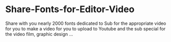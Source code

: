 # Share-Fonts-for-Editor-Video
Share with you nearly 2000 fonts dedicated to Sub for the appropriate video for you to make a video for you to upload to Youtube and the sub special for the video film, graphic design ...
